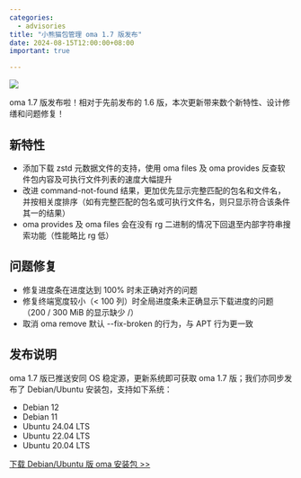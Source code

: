 ```yaml
---
categories:
  - advisories
title: "小熊猫包管理 oma 1.7 版发布"
date: 2024-08-15T12:00:00+08:00
important: true

---
```

![](/assets/news/oma-slim.png)

oma 1.7 版发布啦！相对于先前发布的 1.6 版，本次更新带来数个新特性、设计修缮和问题修复！

## 新特性

- 添加下载 zstd 元数据文件的支持，使用 oma files 及 oma provides 反查软件包内容及可执行文件列表的速度大幅提升
- 改进 command-not-found 结果，更加优先显示完整匹配的包名和文件名，并按相关度排序（如有完整匹配的包名或可执行文件名，则只显示符合该条件其一的结果）
- oma provides 及 oma files 会在没有 rg 二进制的情况下回退至内部字符串搜索功能（性能略比 rg 低）

## 问题修复

- 修复进度条在进度达到 100% 时未正确对齐的问题
- 修复终端宽度较小（< 100 列）时全局进度条未正确显示下载进度的问题（200 / 300 MiB 的显示缺少 /）
- 取消 oma remove 默认 --fix-broken 的行为，与 APT 行为更一致

## 发布说明

oma 1.7 版已推送安同 OS 稳定源，更新系统即可获取 oma 1.7 版；我们亦同步发布了 Debian/Ubuntu 安装包，支持如下系统：

- Debian 12
- Debian 11
- Ubuntu 24.04 LTS
- Ubuntu 22.04 LTS
- Ubuntu 20.04 LTS

[下载 Debian/Ubuntu 版 oma 安装包 >>](https://github.com/AOSC-Dev/oma/releases/tag/v1.7.0)
